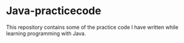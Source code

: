 # Java-practicecode

This repository contains some of the practice code I have written while learning programming with Java.
